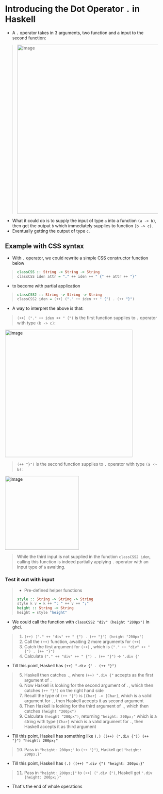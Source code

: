 # Introducing the Dot Operator `.` in Haskell
* A `.` operator takes in 3 arguments, two function and a input to the second function:
> <img width="557" alt="image" src="https://user-images.githubusercontent.com/90688504/167184068-662fde43-03ea-4e19-a846-b15c2678c349.png">

* What it could do is to supply the input of type `a` into a function `(a -> b)`, then get the output `b` which immediately supplies to function `(b -> c)`.
* Eventually getting the output of type `c`.

## Example with CSS syntax
* With `.` operator, we could rewrite a simple CSS constructor function below
>```Haskell
>classCSS :: String -> String -> String
>classCSS iden attr = "." ++ iden ++ " {" ++ attr ++ "}"  
>```
* to become with partial application
>```Haskell
>classCSS2 :: String -> String -> String
>classCSS2 iden = (++) ("." ++ iden ++ " {") . (++ "}")
>```
* A way to interpret the above is that:
> `(++) ("." ++ iden ++ " {")` is the first function supplies to `.` operator with type `(b -> c)`:
<img width="420" alt="image" src="https://user-images.githubusercontent.com/90688504/167186149-73ae5967-a690-4b20-bdf3-b05acb116cdd.png">

> `(++ "}")` is the second function supplies to `.` operator with type `(a -> b)`:
<img width="243" alt="image" src="https://user-images.githubusercontent.com/90688504/167186379-441847d3-77bf-49c8-86cf-a48eda38c189.png">

> While the third input is not supplied in the function `classCSS2 iden`, calling this function is indeed partially applying `.` operator with an input type of `a` awaiting.

### Test it out with input
>* Pre-defined helper functions
>```haskell
>style :: String -> String -> String
>style k v = k ++ ": " ++ v ++ ";"
>height :: String -> String
>height = style "height"
>```

* We could call the function with `classCSS2 "div" (height "200px")` in ghci.

> 1. `(++) ("." ++ "div" ++ " {") . (++ "}") (height "200px")`
> 2. Call the `(++)` function, awaiting 2 more arguments for `(++)`
> 3. Catch the first argument for `(++)` , which is `("." ++ "div" ++ " {") . (++ "}")`
> 4. Calculate `("." ++ "div" ++ " {") . (++ "}")` -> `".div {"`
> 
 * Till this point, Haskell has `(++) ".div {" . (++ "}")`
> 
> 5. Haskell then catches `.`, where `(++) ".div {"` accepts as the first argument of `.`
> 6. Now Haskell is looking for the second argument of `.`, which then catches `(++ "}")` on the right hand side
> 7. Recall the type of `(++ "}")` is `[Char] -> [Char]`, which is a valid argument for `.`, then Haskell accepts it as second argument
> 8. Then Haskell is looking for the third argument of `.`, which then catches `(height "200px")`
> 9. Calculate `(height "200px")`, returning `"height: 200px;"` which is a string with type `[Char]` which is a valid argument for `.`, then Haskell accepts it as third argument
> 
 * Till this point, Haskell has something like `(.) ((++) (".div {")) (++ "}") "height: 200px;"`
> 10. Pass in `"height: 200px;"` to `(++ "}")`, Haskell get `"height: 200px;}"`
> 
 * Till this point, Haskell has `(.) ((++) ".div {") "height: 200px;}"`
> 11. Pass in `"height: 200px;}"` to `(++) (".div {")`, Haskell get `".div {height: 200px;}"`
 * That's the end of whole operations


